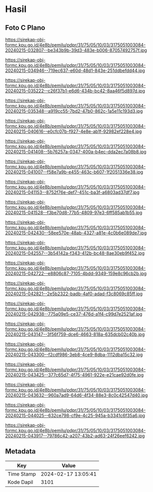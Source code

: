# Hasil

## Foto C Plano

https://sirekap-obj-formc.kpu.go.id/4e8b/pemilu/pdpr/31/75/05/10/03/3175051003084-20240215-032807--be343b9b-39d3-483e-b006-87057492757f.jpg

https://sirekap-obj-formc.kpu.go.id/4e8b/pemilu/pdpr/31/75/05/10/03/3175051003084-20240215-034946--719ec637-e60d-48d1-843e-251ddbefdd44.jpg

https://sirekap-obj-formc.kpu.go.id/4e8b/pemilu/pdpr/31/75/05/10/03/3175051003084-20240215-035222--c26f37b1-e6d6-434b-bc42-8aa46f5d897d.jpg

https://sirekap-obj-formc.kpu.go.id/4e8b/pemilu/pdpr/31/75/05/10/03/3175051003084-20240215-035348--a919cc55-7bd2-47b0-862c-1a5e11c193d3.jpg

https://sirekap-obj-formc.kpu.go.id/4e8b/pemilu/pdpr/31/75/05/10/03/3175051003084-20240215-040616--e0cfc07b-f927-4e8e-ab1f-92982ef228e4.jpg

https://sirekap-obj-formc.kpu.go.id/4e8b/pemilu/pdpr/31/75/05/10/03/3175051003084-20240215-041408--5b76257a-0347-400a-b4ec-dda2ec7a08b8.jpg

https://sirekap-obj-formc.kpu.go.id/4e8b/pemilu/pdpr/31/75/05/10/03/3175051003084-20240215-041007--f58e7a9b-e455-463c-b607-1f2051336e38.jpg

https://sirekap-obj-formc.kpu.go.id/4e8b/pemilu/pdpr/31/75/05/10/03/3175051003084-20240215-041153--8752f76e-def7-451c-ba3f-a6803ad37df7.jpg

https://sirekap-obj-formc.kpu.go.id/4e8b/pemilu/pdpr/31/75/05/10/03/3175051003084-20240215-041528--f3be70d8-77b5-4809-97e3-6ff585ab1b55.jpg

https://sirekap-obj-formc.kpu.go.id/4e8b/pemilu/pdpr/31/75/05/10/03/3175051003084-20240215-042430--58ee570e-48ab-4327-a81e-4c0b6e089de7.jpg

https://sirekap-obj-formc.kpu.go.id/4e8b/pemilu/pdpr/31/75/05/10/03/3175051003084-20240215-042557--3b54142a-f343-412b-bc48-8ae30eb9f452.jpg

https://sirekap-obj-formc.kpu.go.id/4e8b/pemilu/pdpr/31/75/05/10/03/3175051003084-20240215-042722--e8806c87-7105-4bdd-9349-159e8c96cb2b.jpg

https://sirekap-obj-formc.kpu.go.id/4e8b/pemilu/pdpr/31/75/05/10/03/3175051003084-20240215-042821--2e5b2322-badb-4af0-adad-f3c8069c85ff.jpg

https://sirekap-obj-formc.kpu.go.id/4e8b/pemilu/pdpr/31/75/05/10/03/3175051003084-20240215-042938--775a09e5-ce37-476d-a1f4-c99d7e2521af.jpg

https://sirekap-obj-formc.kpu.go.id/4e8b/pemilu/pdpr/31/75/05/10/03/3175051003084-20240215-043147--3f56f759-dce6-4663-818a-635dcb02c40b.jpg

https://sirekap-obj-formc.kpu.go.id/4e8b/pemilu/pdpr/31/75/05/10/03/3175051003084-20240215-043300--f2cdf986-3eb8-4ce9-8dba-1112dba15c32.jpg

https://sirekap-obj-formc.kpu.go.id/4e8b/pemilu/pdpr/31/75/05/10/03/3175051003084-20240215-043425--377c65d7-4f75-4961-922e-e21cae92d0fe.jpg

https://sirekap-obj-formc.kpu.go.id/4e8b/pemilu/pdpr/31/75/05/10/03/3175051003084-20240215-043632--960a7ad9-64d6-4f34-88e3-8c0c42547d40.jpg

https://sirekap-obj-formc.kpu.go.id/4e8b/pemilu/pdpr/31/75/05/10/03/3175051003084-20240215-044025--632ce798-cf9e-4c25-945a-b3341c6f35a6.jpg

https://sirekap-obj-formc.kpu.go.id/4e8b/pemilu/pdpr/31/75/05/10/03/3175051003084-20240215-043917--79786c42-a207-43b2-ad63-24f26eef6242.jpg


## Metadata

| Key        | Value               |
| ---------- | ------------------- |
| Time Stamp | 2024-02-17 13:05:41 |
| Kode Dapil | 3101                |



